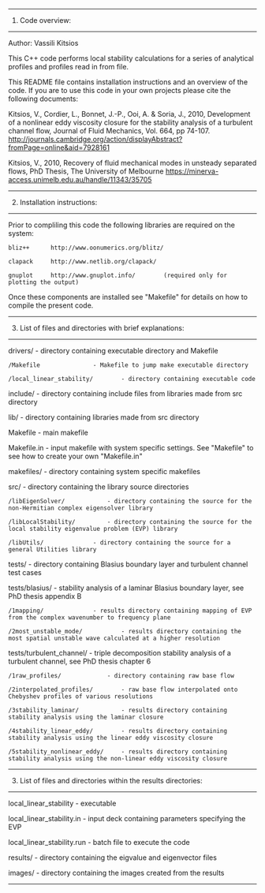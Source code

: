 ----------------------------------------------------------------------
1) Code overview:
----------------------------------------------------------------------

Author: Vassili Kitsios

This C++ code performs local stability calculations for a series of analytical profiles and profiles read in from file.

This README file contains installation instructions and an overview of the code. If you are to use this code in your own projects please cite the following documents:

Kitsios, V., Cordier, L., Bonnet, J.-P., Ooi, A. & Soria, J., 2010, Development of a nonlinear eddy viscosity closure for the stability analysis of a turbulent channel flow, Journal of Fluid Mechanics, Vol. 664, pp 74-107.
http://journals.cambridge.org/action/displayAbstract?fromPage=online&aid=7928161

Kitsios, V., 2010, Recovery of fluid mechanical modes in unsteady separated flows, PhD Thesis, The University of Melbourne
https://minerva-access.unimelb.edu.au/handle/11343/35705


----------------------------------------------------------------------
2) Installation instructions:
----------------------------------------------------------------------

Prior to compliling this code the following libraries are required on the system:

	bliz++		http://www.oonumerics.org/blitz/

	clapack		http://www.netlib.org/clapack/

	gnuplot 	http://www.gnuplot.info/		(required only for plotting the output)


Once these components are installed see "Makefile" for details on how to compile the present code.


----------------------------------------------------------------------
3) List of files and directories with brief explanations: 
----------------------------------------------------------------------

drivers/					- directory containing executable directory and Makefile

	/Makefile				- Makefile to jump make executable directory

	/local_linear_stability/ 		- directory containing executable code


include/					- directory containing include files from libraries made from src directory


lib/						- directory containing libraries made from src directory


Makefile					- main makefile

Makefile.in					- input makefile with system specific settings. See "Makefile" to see how to create your own "Makefile.in"

makefiles/					- directory containing system specific makefiles


src/						- directory containing the library source directories

	/libEigenSolver/			- directory containing the source for the non-Hermitian complex eigensolver library

	/libLocalStability/			- directory containing the source for the local stability eigenvalue problem (EVP) library

	/libUtils/				- directory containing the source for a general Utilities library


tests/						- directory containing Blasius boundary layer and turbulent channel test cases


tests/blasius/					- stability analysis of a laminar Blasius boundary layer, see PhD thesis appendix B

	/1mapping/				- results directory containing mapping of EVP from the complex wavenumber to frequency plane

	/2most_unstable_mode/			- results directory containing the most spatial unstable wave calculated at a higher resolution


tests/turbulent_channel/			- triple decomposition stability analysis of a turbulent channel, see PhD thesis chapter 6

	/1raw_profiles/ 			- directory containing raw base flow

	/2interpolated_profiles/		- raw base flow interpolated onto Chebyshev profiles of various resolutions

	/3stability_laminar/ 			- results directory containing stability analysis using the laminar closure

	/4stability_linear_eddy/		- results directory containing stability analysis using the linear eddy viscosity closure 

	/5stability_nonlinear_eddy/		- results directory containing stability analysis using the non-linear eddy viscosity closure 


----------------------------------------------------------------------
3) List of files and directories within the results directories: 
----------------------------------------------------------------------

local_linear_stability				- executable

local_linear_stability.in			- input deck containing parameters specifying the EVP

local_linear_stability.run			- batch file to execute the code


results/					- directory containing the eigvalue and eigenvector files


images/						- directory containing the images created from the results


----------------------------------------------------------------------
